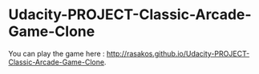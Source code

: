 # Udacity-PROJECT-Classic-Arcade-Game-Clone
You can play the game here : http://rasakos.github.io/Udacity-PROJECT-Classic-Arcade-Game-Clone.
